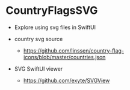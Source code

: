 # CountryFlagsSVG

- Explore using svg files in SwiftUI

- country svg source

  - https://github.com/linssen/country-flag-icons/blob/master/countries.json

- SVG SwiftUI viewer

  - https://github.com/exyte/SVGView
